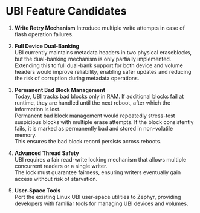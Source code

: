 # UBI Feature Candidates

1) **Write Retry Mechanism**
   Introduce multiple write attempts in case of flash operation failures.

2) **Full Device Dual-Banking**  
  UBI currently maintains metadata headers in two physical eraseblocks, but the dual-banking mechanism is only partially implemented.  
  Extending this to full dual-bank support for both device and volume headers would improve reliability, enabling safer updates and reducing the risk of corruption during metadata operations.

3) **Permanent Bad Block Management**  
  Today, UBI tracks bad blocks only in RAM. If additional blocks fail at runtime, they are handled until the next reboot, after which the information is lost.  
  Permanent bad block management would repeatedly stress-test suspicious blocks with multiple erase attempts. If the block consistently fails, it is marked as permanently bad and stored in non-volatile memory.  
  This ensures the bad block record persists across reboots.

4) **Advanced Thread Safety**  
  UBI requires a fair read-write locking mechanism that allows multiple concurrent readers or a single writer.  
  The lock must guarantee fairness, ensuring writers eventually gain access without risk of starvation.

5) **User-Space Tools**  
  Port the existing Linux UBI user-space utilities to Zephyr, providing developers with familiar tools for managing UBI devices and volumes.

